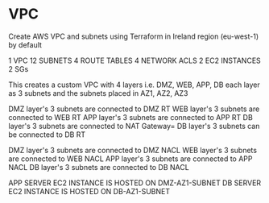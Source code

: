 # VPC
Create AWS VPC and subnets using Terraform in Ireland region (eu-west-1) by default

1 VPC
12 SUBNETS
4 ROUTE TABLES
4 NETWORK ACLS
2 EC2 INSTANCES
2 SGs

This creates a custom VPC with 4 layers i.e. DMZ, WEB, APP, DB
each layer as 3 subnets and the subnets placed in AZ1, AZ2, AZ3

DMZ layer's 3 subnets are connected to DMZ RT
WEB layer's 3 subnets are connected to WEB RT
APP layer's 3 subnets are connected to APP RT
DB layer's 3 subnets are connected to NAT Gateway= DB layer's 3 subnets can be connected to DB RT

DMZ layer's 3 subnets are connected to DMZ NACL
WEB layer's 3 subnets are connected to WEB NACL
APP layer's 3 subnets are connected to APP NACL
DB layer's 3 subnets are connected to DB NACL

APP SERVER EC2 INSTANCE IS HOSTED ON DMZ-AZ1-SUBNET
DB SERVER EC2 INSTANCE IS HOSTED ON DB-AZ1-SUBNET
